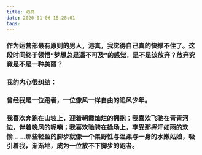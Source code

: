 ```yaml
---
title: 港真
date: 2020-01-06 15:28:01
tags:
---
```

### 作为运营部最有原则的男人，港真，我觉得自己真的快撑不住了。这段时间终于领悟“梦想总是遥不可及”的感觉，是不是该放弃？放弃究竟是不是一种美丽？

### 我的内心很纠结：

### 曾经我是一位跑者，一位像风一样自由的追风少年。

### 我喜欢奔跑在山坡上，迎着朝霞灿烂的拥抱；我喜欢飞驰在青青河边，伴着晚风的呢喃；我喜欢驰骋在操场上，享受那挥汗如雨的欢愉……那些轻盈的脚步就像一个集野性与温柔与一身的水嫩姑娘，吸引着我，渐渐地，成为一位放不下脚步的跑者。